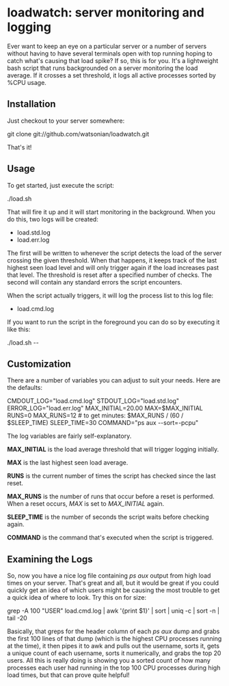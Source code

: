# loadwatch: server monitoring and logging

Ever want to keep an eye on a particular server or a number of servers without having to have several terminals open with top running hoping to catch what's causing that load spike? If so, this is for you. It's a lightweight bash script that runs backgrounded on a server monitoring the load average. If it crosses a set threshold, it logs all active processes sorted by %CPU usage.

## Installation

Just checkout to your server somewhere:

 git clone git://github.com/watsonian/loadwatch.git

That's it!

## Usage

To get started, just execute the script:

 ./load.sh

That will fire it up and it will start monitoring in the background. When you do this, two logs will be created:

* load.std.log
* load.err.log

The first will be written to whenever the script detects the load of the server crossing the given threshold. When that happens, it keeps track of the last highest seen load level and will only trigger again if the load increases past that level. The threshold is reset after a specified number of checks. The second will contain any standard errors the script encounters.

When the script actually triggers, it will log the process list to this log file:

* load.cmd.log

If you want to run the script in the foreground you can do so by executing it like this:

 ./load.sh --

## Customization

There are a number of variables you can adjust to suit your needs. Here are the defaults:

 CMDOUT_LOG="load.cmd.log"
 STDOUT_LOG="load.std.log"
 ERROR_LOG="load.err.log"
 MAX_INITIAL=20.00
 MAX=$MAX_INITIAL
 RUNS=0
 MAX_RUNS=12 # to get minutes: $MAX_RUNS / (60 / $SLEEP_TIME)
 SLEEP_TIME=30
 COMMAND="ps aux --sort=-pcpu"

The log variables are fairly self-explanatory.

**MAX_INITIAL** is the load average threshold that will trigger logging initially.

**MAX** is the last highest seen load average.

**RUNS** is the current number of times the script has checked since the last reset.

**MAX_RUNS** is the number of runs that occur before a reset is performed. When a reset occurs, *MAX* is set to *MAX_INITIAL* again.

**SLEEP_TIME** is the number of seconds the script waits before checking again.

**COMMAND** is the command that's executed when the script is triggered.

## Examining the Logs

So, now you have a nice log file containing *ps aux* output from high load times on your server. That's great and all, but it would be great if you could quickly get an idea of which users might be causing the most trouble to get a quick idea of where to look. Try this on for size:

 grep -A 100 "USER" load.cmd.log | awk '{print $1}' | sort | uniq -c | sort -n | tail -20

Basically, that greps for the header column of each *ps aux* dump and grabs the first 100 lines of that dump (which is the highest CPU processes running at the time), it then pipes it to awk and pulls out the username, sorts it, gets a unique count of each username, sorts it numerically, and grabs the top 20 users. All this is really doing is showing you a sorted count of how many processes each user had running in the top 100 CPU processes during high load times, but that can prove quite helpful!